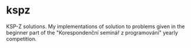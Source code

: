 # kspz
KSP-Z solutions.
My implementations of solution to problems given in the beginner part of the "Korespondenční seminář z programování" yearly competition.
